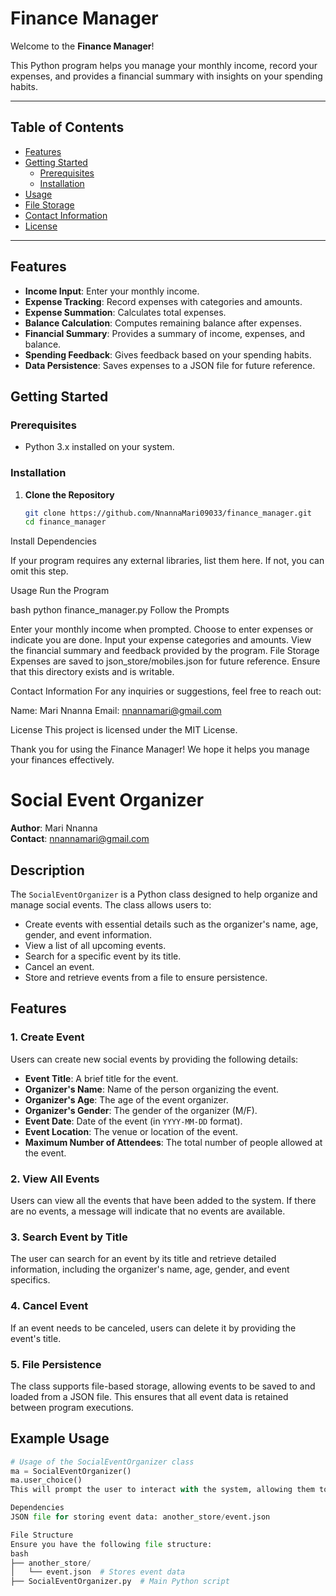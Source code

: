 # Finance Manager

Welcome to the **Finance Manager**!

This Python program helps you manage your monthly income, record your expenses, and provides a financial summary with insights on your spending habits.

---

## Table of Contents

- [Features](#features)
- [Getting Started](#getting-started)
  - [Prerequisites](#prerequisites)
  - [Installation](#installation)
- [Usage](#usage)
- [File Storage](#file-storage)
- [Contact Information](#contact-information)
- [License](#license)

---

## Features

- **Income Input**: Enter your monthly income.
- **Expense Tracking**: Record expenses with categories and amounts.
- **Expense Summation**: Calculates total expenses.
- **Balance Calculation**: Computes remaining balance after expenses.
- **Financial Summary**: Provides a summary of income, expenses, and balance.
- **Spending Feedback**: Gives feedback based on your spending habits.
- **Data Persistence**: Saves expenses to a JSON file for future reference.

## Getting Started

### Prerequisites

- Python 3.x installed on your system.

### Installation

1. **Clone the Repository**

   ```bash
   git clone https://github.com/NnannaMari09033/finance_manager.git
   cd finance_manager


Install Dependencies

If your program requires any external libraries, list them here. If not, you can omit this step.

Usage
Run the Program

bash
python finance_manager.py
Follow the Prompts

Enter your monthly income when prompted.
Choose to enter expenses or indicate you are done.
Input your expense categories and amounts.
View the financial summary and feedback provided by the program.
File Storage
Expenses are saved to json_store/mobiles.json for future reference. Ensure that this directory exists and is writable.

Contact Information
For any inquiries or suggestions, feel free to reach out:

Name: Mari Nnanna
Email: nnannamari@gmail.com

License
This project is licensed under the MIT License.

Thank you for using the Finance Manager! We hope it helps you manage your finances effectively.






# Social Event Organizer

**Author**: Mari Nnanna  
**Contact**: nnannamari@gmail.com

## Description

The `SocialEventOrganizer` is a Python class designed to help organize and manage social events. The class allows users to:

- Create events with essential details such as the organizer's name, age, gender, and event information.
- View a list of all upcoming events.
- Search for a specific event by its title.
- Cancel an event.
- Store and retrieve events from a file to ensure persistence.

## Features

### 1. Create Event
Users can create new social events by providing the following details:

- **Event Title**: A brief title for the event.
- **Organizer's Name**: Name of the person organizing the event.
- **Organizer's Age**: The age of the event organizer.
- **Organizer's Gender**: The gender of the organizer (M/F).
- **Event Date**: Date of the event (in `YYYY-MM-DD` format).
- **Event Location**: The venue or location of the event.
- **Maximum Number of Attendees**: The total number of people allowed at the event.

### 2. View All Events
Users can view all the events that have been added to the system. If there are no events, a message will indicate that no events are available.

### 3. Search Event by Title
The user can search for an event by its title and retrieve detailed information, including the organizer's name, age, gender, and event specifics.

### 4. Cancel Event
If an event needs to be canceled, users can delete it by providing the event's title.

### 5. File Persistence
The class supports file-based storage, allowing events to be saved to and loaded from a JSON file. This ensures that all event data is retained between program executions.

## Example Usage

```python
# Usage of the SocialEventOrganizer class
ma = SocialEventOrganizer()
ma.user_choice()
This will prompt the user to interact with the system, allowing them to create, view, search, and cancel events.

Dependencies
JSON file for storing event data: another_store/event.json

File Structure
Ensure you have the following file structure:
bash
├── another_store/
│   └── event.json  # Stores event data
├── SocialEventOrganizer.py  # Main Python script